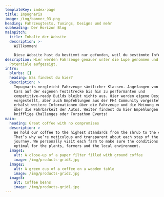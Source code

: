 ```yaml
---
templateKey: index-page
title: Impugnaris
image: /img/banner_03.png
heading: Fahrzeugtests, Tunings, Designs und mehr
subheading: Der Horizon Blog
mainpitch:
  title: Inhalte der Website
  description: >-
    Willkommen!

    Diese Website hast du bestimmt nur gefunden, weil du bestimmte Informationen über Fahrzeuge aus Forza Horizon 4 gesucht hast, stimmts?
description: Hier werden Fahrzeuge genauer unter die Lupe genommen und ihre
  Potentiale aufgezeigt.
intro:
  blurbs: []
  heading: Was findest du hier?
  description: >
    Impugnaris vergleicht Fahrzeuge sämtlicher Klassen. Angefangen von Stock
    Cars auf der eigenen Teststrecke bis hin zu performanten und
    competitive-ready Builds bleibt nichts aus. Hier werden eigene Designs
    vorgestellt, aber auch Empfehlungen aus der FH4 Community vorgestellt. Du
    erhälst weitere Informationen über die Fahrzeuge und die Meinung vom Autor
    über die Fahrbarkeit der Autos. Weiter findest du hier Empehlungen für
    knifflige Challenges oder Forzathon Events!
main:
  heading: Great coffee with no compromises
  description: >
    We hold our coffee to the highest standards from the shrub to the cup.
    That’s why we’re meticulous and transparent about each step of the coffee’s
    journey. We personally visit each farm to make sure the conditions are
    optimal for the plants, farmers and the local environment.
  image1:
    alt: A close-up of a paper filter filled with ground coffee
    image: /img/products-grid3.jpg
  image2:
    alt: A green cup of a coffee on a wooden table
    image: /img/products-grid2.jpg
  image3:
    alt: Coffee beans
    image: /img/products-grid1.jpg
---
```

